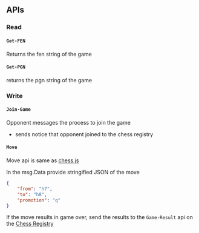 ## APIs
### Read
#### `Get-FEN`
Returns the fen string of the game
#### `Get-PGN`
returns the pgn string of the game


### Write

#### `Join-Game`
Opponent messages the process to join the game
- sends notice that opponent joined to the chess registry

#### `Move`
Move api is same as [chess.js](https://github.com/jhlywa/chess.js)

In the msg.Data provide stringified JSON of the move

```json
{
    "from": "h7",
    "to": "h8",
    "promotion": "q"
}
```
If the move results in game over, send the results to the `Game-Result` api on the [Chess Registry](../registry/chess_registry.md)
